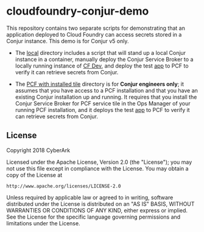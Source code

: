 # cloudfoundry-conjur-demo
This repository contains two separate scripts for demonstrating that an
application deployed to Cloud Foundry can access secrets stored in a Conjur
instance. This demo is for Conjur v5 only.

- The [local](local/) directory includes a script that will stand up a local
Conjur instance in a container, manually deploy the Conjur Service Broker to
a locally running instance of [CF Dev](https://github.com/cloudfoundry-incubator/cfdev), and deploy
the test [app](app/) to PCF to verify it can retrieve secrets from Conjur.

- The [PCF with installed tile](pcf-with-installed-tile/) directory is for **Conjur engineers only**; it assumes that
you have access to a PCF installation and that you have an existing Conjur
installation up and running. It requires that you install the Conjur Service Broker for
PCF service tile in the Ops Manager of your running PCF installation, and it
deploys the test [app](app/) to PCF to verify it can retrieve secrets from Conjur.

## License

Copyright 2018 CyberArk

Licensed under the Apache License, Version 2.0 (the "License");
you may not use this file except in compliance with the License.
You may obtain a copy of the License at

    http://www.apache.org/licenses/LICENSE-2.0

Unless required by applicable law or agreed to in writing, software
distributed under the License is distributed on an "AS IS" BASIS,
WITHOUT WARRANTIES OR CONDITIONS OF ANY KIND, either express or implied.
See the License for the specific language governing permissions and
limitations under the License.
